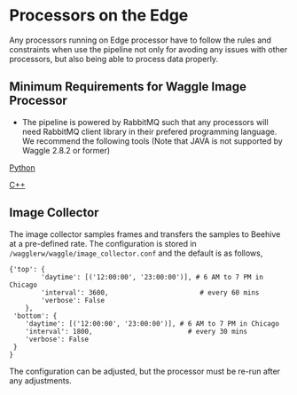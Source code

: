 <!--
waggle_topic=IGNORE
-->

# Processors on the Edge

Any processors running on Edge processor have to follow the rules and constraints when use the pipeline not only for avoding any issues with other processors, but also being able to process data properly.

## Minimum Requirements for Waggle Image Processor

* The pipeline is powered by RabbitMQ such that any processors will need RabbitMQ client library in their prefered programming language. We recommend the following tools (Note that JAVA is not supported by Waggle 2.8.2 or former)

[Python](https://pypi.python.org/pypi/pika)

[C++](https://github.com/alanxz/rabbitmq-c)

## Image Collector

The image collector samples frames and transfers the samples to Beehive at a pre-defined rate. The configuration is stored in `/wagglerw/waggle/image_collector.conf` and the default is as follows,

```
{'top': {
        'daytime': [('12:00:00', '23:00:00')], # 6 AM to 7 PM in Chicago
        'interval': 3600,                       # every 60 mins
        'verbose': False
    },
 'bottom': {
    'daytime': [('12:00:00', '23:00:00')], # 6 AM to 7 PM in Chicago
    'interval': 1800,                        # every 30 mins
    'verbose': False
 }
}
```

The configuration can be adjusted, but the processor must be re-run after any adjustments.

